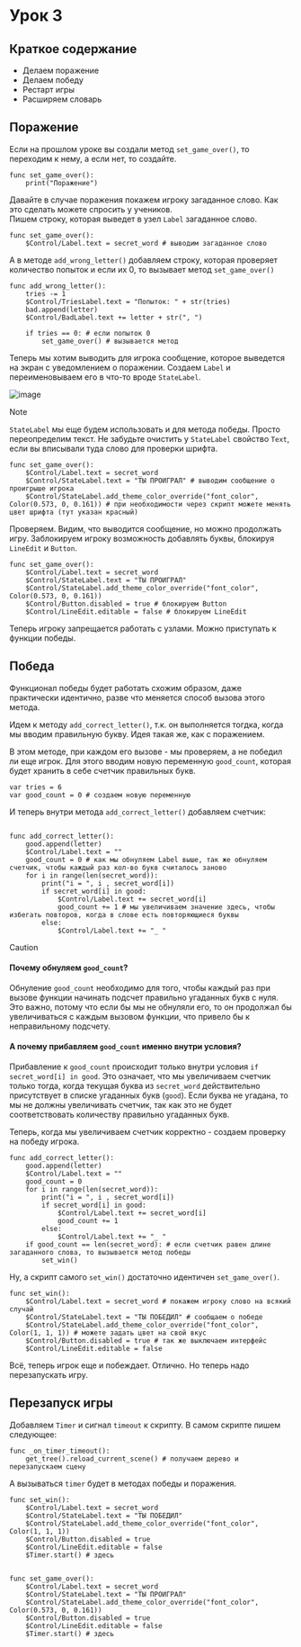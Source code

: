 # Урок 3

## Краткое содержание
- Делаем поражение
- Делаем победу
- Рестарт игры
- Расширяем словарь

## Поражение

Если на прошлом уроке вы создали метод `set_game_over()`, то переходим к нему, а если нет, то создайте.

```gdscript
func set_game_over():
  	print("Поражение")
```
Давайте в случае поражения покажем игроку загаданное слово. Как это сделать можете спросить у учеников.
<br> Пишем строку, которая выведет в узел `Label` загаданное слово.

```gdscript
func set_game_over():
	$Control/Label.text = secret_word # выводим загаданное слово 
```

А в методе `add_wrong_letter()` добавляем строку, которая проверяет количество попыток и если их 0, то вызывает метод `set_game_over()`

```gdscript
func add_wrong_letter():
	tries -= 1
	$Control/TriesLabel.text = "Попыток: " + str(tries)
	bad.append(letter)
	$Control/BadLabel.text += letter + str(", ")
		
	if tries == 0: # если попыток 0
		set_game_over() # вызывается метод
```

Теперь мы хотим выводить для игрока сообщение, которое выведется на экран с уведомлением о поражении. Создаем `Label` и переименовываем его в что-то вроде `StateLabel`.


![image](https://github.com/user-attachments/assets/7da09384-59c8-4854-b784-4e89862d242a)


>[!Note]
>`StateLabel` мы еще будем использовать и для метода победы. Просто переопределим текст. Не забудьте очистить у `StateLabel` свойство `Text`, если вы вписывали туда слово для проверки шрифта.

```gdscript
func set_game_over():
	$Control/Label.text = secret_word
	$Control/StateLabel.text = "ТЫ ПРОИГРАЛ" # выводим сообщение о проигрыше игрока
  	$Control/StateLabel.add_theme_color_override("font_color", Color(0.573, 0, 0.161)) # при необходимости через скрипт можете менять цвет шрифта (тут указан красный)
```

Проверяем. Видим, что выводится сообщение, но можно продолжать игру. Заблокируем игроку возможность добавлять буквы, блокируя `LineEdit` и `Button`.

```gdscript
func set_game_over():
	$Control/Label.text = secret_word
	$Control/StateLabel.text = "ТЫ ПРОИГРАЛ"
	$Control/StateLabel.add_theme_color_override("font_color", Color(0.573, 0, 0.161))
	$Control/Button.disabled = true # блокируем Button
	$Control/LineEdit.editable = false # блокируем LineEdit
```
Теперь игроку запрещается работать с узлами. Можно приступать к функции победы.

## Победа

Функционал победы будет работать схожим образом, даже практически идентично, разве что меняется способ вызова этого метода.

Идем к методу `add_correct_letter()`, т.к. он выполняется тогдка, когда мы вводим правильную букву. Идея такая же, как с поражением.

В этом методе, при каждом его вызове - мы проверяем, а не победил ли еще игрок. Для этого вводим новую переменную `good_count`, которая будет хранить в себе счетчик правильных букв.

```gdscript
var tries = 6
var good_count = 0 # создаем новую переменную 
```
И теперь внутри метода `add_correct_letter()` добавляем счетчик:

```gdscript

func add_correct_letter():
	good.append(letter)
	$Control/Label.text = ""
	good_count = 0 # как мы обнуляем Label выше, так же обнуляем счетчик, чтобы каждый раз кол-во букв считалось заново
	for i in range(len(secret_word)):
		print("i = ", i , secret_word[i])
		if secret_word[i] in good:
			$Control/Label.text += secret_word[i]
			good_count += 1 # мы увеличиваем значение здесь, чтобы избегать повторов, когда в слове есть повторяющиеся буквы
		else:
			$Control/Label.text += "_ "
```

>[!Caution]
>#### Почему обнуляем `good_count`?
>
>Обнуление `good_count` необходимо для того, чтобы каждый раз при вызове функции начинать подсчет правильно угаданных букв с нуля. Это важно, потому что если бы мы не обнуляли его, то он продолжал бы увеличиваться с каждым вызовом функции, что привело бы к неправильному подсчету.
>#### А почему прибавляем `good_count` именно внутри условия?
>
>Прибавление к `good_count` происходит только внутри условия `if secret_word[i] in good`. Это означает, что мы увеличиваем счетчик только тогда, когда текущая буква из `secret_word` действительно присутствует в списке угаданных букв (`good`). Если буква не угадана, то мы не должны увеличивать счетчик, так как это не будет соответствовать количеству правильно угаданных букв.

Теперь, когда мы увеличиваем счетчик корректно - создаем проверку на победу игрока.

```gdscript
func add_correct_letter():
	good.append(letter)
	$Control/Label.text = ""
	good_count = 0
	for i in range(len(secret_word)):
		print("i = ", i , secret_word[i])
		if secret_word[i] in good:
			$Control/Label.text += secret_word[i]
			good_count += 1
		else:
			$Control/Label.text += "_ "
	if good_count == len(secret_word): # если счетчик равен длине загаданного слова, то вызывается метод победы
		set_win()
```
Ну, а скрипт самого `set_win()` достаточно идентичен `set_game_over()`.

```gdscript
func set_win():
	$Control/Label.text = secret_word # покажем игроку слово на всякий случай
	$Control/StateLabel.text = "ТЫ ПОБЕДИЛ" # сообщаем о победе
	$Control/StateLabel.add_theme_color_override("font_color", Color(1, 1, 1)) # можете задать цвет на свой вкус
	$Control/Button.disabled = true # так же выключаем интерфейс
	$Control/LineEdit.editable = false
```

Всё, теперь игрок еще и побеждает. Отлично. Но теперь надо перезапускать игру.

## Перезапуск игры

Добавляем `Timer` и сигнал `timeout` к скрипту.
В самом скрипте пишем следующее:

```gdscript
func _on_timer_timeout():
	get_tree().reload_current_scene() # получаем дерево и перезапускаем сцену
```

А вызываться `timer` будет в методах победы и поражения.

```gdscript
func set_win():
	$Control/Label.text = secret_word
	$Control/StateLabel.text = "ТЫ ПОБЕДИЛ"
	$Control/StateLabel.add_theme_color_override("font_color", Color(1, 1, 1))
	$Control/Button.disabled = true
	$Control/LineEdit.editable = false
	$Timer.start() # здесь


func set_game_over():
	$Control/Label.text = secret_word
	$Control/StateLabel.text = "ТЫ ПРОИГРАЛ"
	$Control/StateLabel.add_theme_color_override("font_color", Color(0.573, 0, 0.161))
	$Control/Button.disabled = true
	$Control/LineEdit.editable = false
	$Timer.start() # здесь
```
